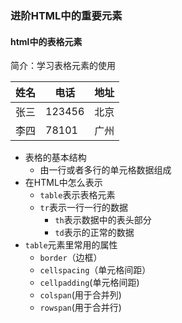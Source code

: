 ### 进阶HTML中的重要元素

#### html中的表格元素

简介：学习表格元素的使用

| 姓名 | 电话   | 地址 |
| ---- | ------ | ---- |
| 张三 | 123456 | 北京 |
| 李四 | 78101  | 广州 |

- 表格的基本结构
  - 由一行或者多行的单元格数据组成
- 在HTML中怎么表示
  - `table`表示表格元素
  - `tr`表示一行一行的数据
    - `th`表示数据中的表头部分
    - `td`表示的正常的数据
- `table`元素里常用的属性
  - `border`（边框）
  - `cellspacing`（单元格间距）
  - `cellpadding`(单元格间距)
  - `colspan`(用于合并列)
  - `rowspan`(用于合并行)